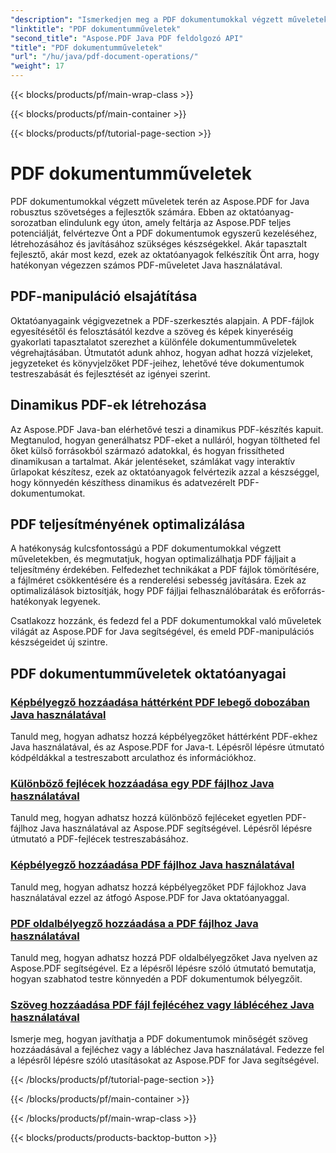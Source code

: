 ```yaml
---
"description": "Ismerkedjen meg a PDF dokumentumokkal végzett műveletekkel az Aspose.PDF for Java segítségével. Tanulja meg, hogyan manipulálhatja, hozhat létre és javíthatja a PDF fájlokat zökkenőmentesen Java nyelven."
"linktitle": "PDF dokumentumműveletek"
"second_title": "Aspose.PDF Java PDF feldolgozó API"
"title": "PDF dokumentumműveletek"
"url": "/hu/java/pdf-document-operations/"
"weight": 17
---
```


{{< blocks/products/pf/main-wrap-class >}}

{{< blocks/products/pf/main-container >}}

{{< blocks/products/pf/tutorial-page-section >}}

# PDF dokumentumműveletek


PDF dokumentumokkal végzett műveletek terén az Aspose.PDF for Java robusztus szövetséges a fejlesztők számára. Ebben az oktatóanyag-sorozatban elindulunk egy úton, amely feltárja az Aspose.PDF teljes potenciálját, felvértezve Önt a PDF dokumentumok egyszerű kezeléséhez, létrehozásához és javításához szükséges készségekkel. Akár tapasztalt fejlesztő, akár most kezd, ezek az oktatóanyagok felkészítik Önt arra, hogy hatékonyan végezzen számos PDF-műveletet Java használatával.

## PDF-manipuláció elsajátítása

Oktatóanyagaink végigvezetnek a PDF-szerkesztés alapjain. A PDF-fájlok egyesítésétől és felosztásától kezdve a szöveg és képek kinyeréséig gyakorlati tapasztalatot szerezhet a különféle dokumentumműveletek végrehajtásában. Útmutatót adunk ahhoz, hogyan adhat hozzá vízjeleket, jegyzeteket és könyvjelzőket PDF-jeihez, lehetővé téve dokumentumok testreszabását és fejlesztését az igényei szerint.

## Dinamikus PDF-ek létrehozása

Az Aspose.PDF Java-ban elérhetővé teszi a dinamikus PDF-készítés kapuit. Megtanulod, hogyan generálhatsz PDF-eket a nulláról, hogyan töltheted fel őket külső forrásokból származó adatokkal, és hogyan frissítheted dinamikusan a tartalmat. Akár jelentéseket, számlákat vagy interaktív űrlapokat készítesz, ezek az oktatóanyagok felvértezik azzal a készséggel, hogy könnyedén készíthess dinamikus és adatvezérelt PDF-dokumentumokat.

## PDF teljesítményének optimalizálása

A hatékonyság kulcsfontosságú a PDF dokumentumokkal végzett műveletekben, és megmutatjuk, hogyan optimalizálhatja PDF fájljait a teljesítmény érdekében. Felfedezhet technikákat a PDF fájlok tömörítésére, a fájlméret csökkentésére és a renderelési sebesség javítására. Ezek az optimalizálások biztosítják, hogy PDF fájljai felhasználóbarátak és erőforrás-hatékonyak legyenek.

Csatlakozz hozzánk, és fedezd fel a PDF dokumentumokkal való műveletek világát az Aspose.PDF for Java segítségével, és emeld PDF-manipulációs készségeidet új szintre.

## PDF dokumentumműveletek oktatóanyagai
### [Képbélyegző hozzáadása háttérként PDF lebegő dobozában Java használatával](./add-image-stamp-as-background-in-floating-box-of-pdf-using-java/)
Tanuld meg, hogyan adhatsz hozzá képbélyegzőket háttérként PDF-ekhez Java használatával, és az Aspose.PDF for Java-t. Lépésről lépésre útmutató kódpéldákkal a testreszabott arculathoz és információkhoz.
### [Különböző fejlécek hozzáadása egy PDF fájlhoz Java használatával](./adding-different-headers-in-one-pdf-file-using-java/)
Tanuld meg, hogyan adhatsz hozzá különböző fejléceket egyetlen PDF-fájlhoz Java használatával az Aspose.PDF segítségével. Lépésről lépésre útmutató a PDF-fejlécek testreszabásához.
### [Képbélyegző hozzáadása PDF fájlhoz Java használatával](./adding-image-stamp-in-pdf-file-using-java/)
Tanuld meg, hogyan adhatsz hozzá képbélyegzőket PDF fájlokhoz Java használatával ezzel az átfogó Aspose.PDF for Java oktatóanyaggal.
### [PDF oldalbélyegző hozzáadása a PDF fájlhoz Java használatával](./adding-pdf-page-stamp-in-pdf-file-using-java/)
Tanuld meg, hogyan adhatsz hozzá PDF oldalbélyegzőket Java nyelven az Aspose.PDF segítségével. Ez a lépésről lépésre szóló útmutató bemutatja, hogyan szabhatod testre könnyedén a PDF dokumentumok bélyegzőit.
### [Szöveg hozzáadása PDF fájl fejlécéhez vagy láblécéhez Java használatával](./adding-text-in-header-or-footer-of-pdf-file-using-java/)
Ismerje meg, hogyan javíthatja a PDF dokumentumok minőségét szöveg hozzáadásával a fejléchez vagy a lábléchez Java használatával. Fedezze fel a lépésről lépésre szóló utasításokat az Aspose.PDF for Java segítségével.

{{< /blocks/products/pf/tutorial-page-section >}}

{{< /blocks/products/pf/main-container >}}

{{< /blocks/products/pf/main-wrap-class >}}

{{< blocks/products/products-backtop-button >}}